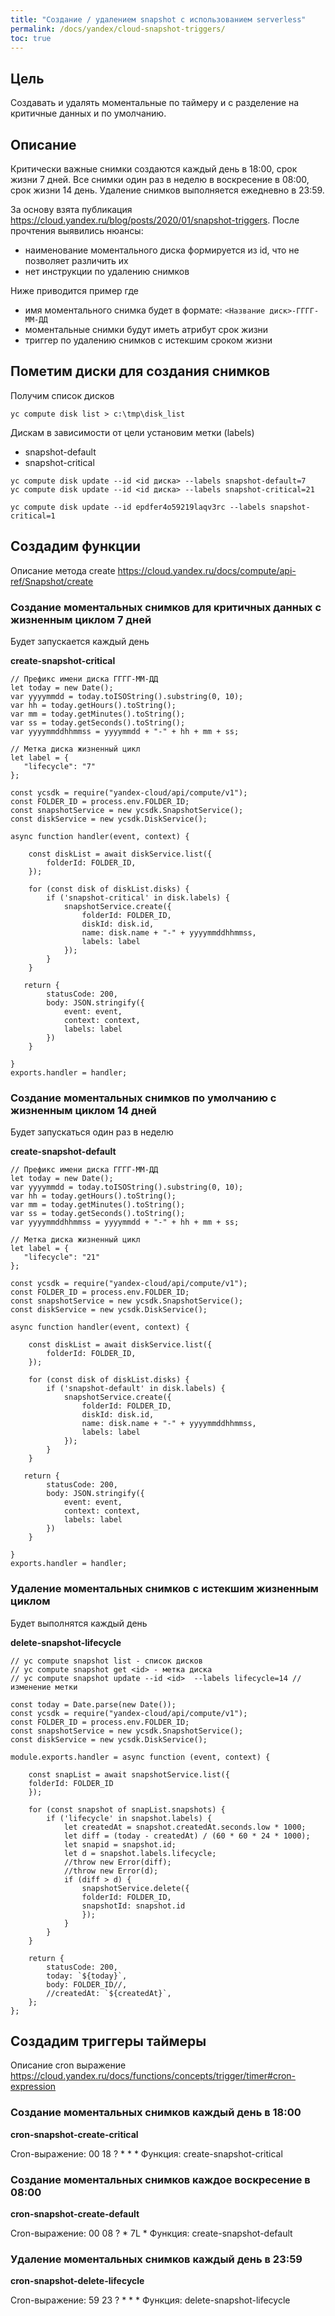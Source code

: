 ```yaml
---
title: "Создание / удалением snapshot c использованием serverless"
permalink: /docs/yandex/cloud-snapshot-triggers/
toc: true
---
```


## Цель

Создавать и удалять моментальные по таймеру и с разделение на критичные данных и по умолчанию.

## Описание

Критически важные снимки создаются каждый день в 18:00, срок жизни 7 дней.
Все снимки один раз в неделю в воскресение в 08:00, срок жизни 14 день.
Удаление снимков выполняется ежедневно в 23:59.

За основу взята публикация https://cloud.yandex.ru/blog/posts/2020/01/snapshot-triggers.
После прочтения выявились нюансы:
- наименование моментального диска формируется из id, что не позволяет различить их
- нет инструкции по удалению снимков

Ниже приводится пример где
- имя моментального снимка будет в формате: `<Название диск>-ГГГГ-ММ-ДД`
- моментальные снимки будут иметь атрибут срок жизни
- триггер по удалению снимков с истекшим сроком жизни

## Пометим диски для создания снимков

Получим список дисков
```
yc compute disk list > c:\tmp\disk_list
```

Дискам в зависимости от цели установим метки (labels)
- snapshot-default
- snapshot-critical

```
yc compute disk update --id <id диска> --labels snapshot-default=7
yc compute disk update --id <id диска> --labels snapshot-critical=21
```

```
yc compute disk update --id epdfer4o59219laqv3rc --labels snapshot-critical=1
```

## Создадим функции

Описание метода create https://cloud.yandex.ru/docs/compute/api-ref/Snapshot/create

### Создание моментальных снимков для критичных данных с жизненным циклом 7 дней

Будет запускается каждый день

**create-snapshot-critical**

```
// Префикс имени диска ГГГГ-ММ-ДД
let today = new Date();
var yyyymmdd = today.toISOString().substring(0, 10);
var hh = today.getHours().toString();
var mm = today.getMinutes().toString();
var ss = today.getSeconds().toString();
var yyyymmddhhmmss = yyyymmdd + "-" + hh + mm + ss;

// Метка диска жизненный цикл
let label = {
   "lifecycle": "7"
};

const ycsdk = require("yandex-cloud/api/compute/v1");
const FOLDER_ID = process.env.FOLDER_ID;
const snapshotService = new ycsdk.SnapshotService();
const diskService = new ycsdk.DiskService();

async function handler(event, context) {

    const diskList = await diskService.list({
        folderId: FOLDER_ID,
    });

    for (const disk of diskList.disks) {
        if ('snapshot-critical' in disk.labels) {
            snapshotService.create({
                folderId: FOLDER_ID,
                diskId: disk.id,
                name: disk.name + "-" + yyyymmddhhmmss,
                labels: label
            });
        }
    }

   return {
        statusCode: 200,
        body: JSON.stringify({
            event: event,
            context: context,
            labels: label
        })
    }

}
exports.handler = handler;
```

### Создание моментальных снимков по умолчанию с жизненным циклом 14 дней

Будет запускаться один раз в неделю

**create-snapshot-default**

```
// Префикс имени диска ГГГГ-ММ-ДД
let today = new Date();
var yyyymmdd = today.toISOString().substring(0, 10);
var hh = today.getHours().toString();
var mm = today.getMinutes().toString();
var ss = today.getSeconds().toString();
var yyyymmddhhmmss = yyyymmdd + "-" + hh + mm + ss;

// Метка диска жизненный цикл
let label = {
   "lifecycle": "21"
};

const ycsdk = require("yandex-cloud/api/compute/v1");
const FOLDER_ID = process.env.FOLDER_ID;
const snapshotService = new ycsdk.SnapshotService();
const diskService = new ycsdk.DiskService();

async function handler(event, context) {

    const diskList = await diskService.list({
        folderId: FOLDER_ID,
    });

    for (const disk of diskList.disks) {
        if ('snapshot-default' in disk.labels) {
            snapshotService.create({
                folderId: FOLDER_ID,
                diskId: disk.id,
                name: disk.name + "-" + yyyymmddhhmmss,
                labels: label
            });
        }
    }

   return {
        statusCode: 200,
        body: JSON.stringify({
            event: event,
            context: context,
            labels: label
        })
    }

}
exports.handler = handler;
```

### Удаление моментальных снимков с истекшим жизненным циклом

Будет выполнятся каждый день

**delete-snapshot-lifecycle**

```
// yc compute snapshot list - список дисков
// yc compute snapshot get <id> - метка диска
// yc compute snapshot update --id <id>  --labels lifecycle=14 // изменение метки

const today = Date.parse(new Date());
const ycsdk = require("yandex-cloud/api/compute/v1");
const FOLDER_ID = process.env.FOLDER_ID;
const snapshotService = new ycsdk.SnapshotService();
const diskService = new ycsdk.DiskService();

module.exports.handler = async function (event, context) {

    const snapList = await snapshotService.list({
    folderId: FOLDER_ID
    });

    for (const snapshot of snapList.snapshots) {
        if ('lifecycle' in snapshot.labels) {
            let createdAt = snapshot.createdAt.seconds.low * 1000;
            let diff = (today - createdAt) / (60 * 60 * 24 * 1000);
            let snapid = snapshot.id;
            let d = snapshot.labels.lifecycle;
            //throw new Error(diff);
            //throw new Error(d);
            if (diff > d) {
                snapshotService.delete({
                folderId: FOLDER_ID,
                snapshotId: snapshot.id
                });
            }
        }
    }

    return {
        statusCode: 200,
        today: `${today}`,
        body: FOLDER_ID//,
        //createdAt: `${createdAt}`,
    };
};
```

## Создадим триггеры таймеры

Описание cron выражение https://cloud.yandex.ru/docs/functions/concepts/trigger/timer#cron-expression

### Создание моментальных снимков каждый день в 18:00

**cron-snapshot-create-critical**

Cron-выражение: 00 18 ? * * *
Функция: create-snapshot-critical

### Создание моментальных снимков каждое воскресение в 08:00

**cron-snapshot-create-default**

Cron-выражение: 00 08 ? * 7L *
Функция: create-snapshot-default

### Удаление моментальных снимков каждый день в 23:59

**cron-snapshot-delete-lifecycle**

Cron-выражение: 59 23 ? * * *
Функция: delete-snapshot-lifecycle
